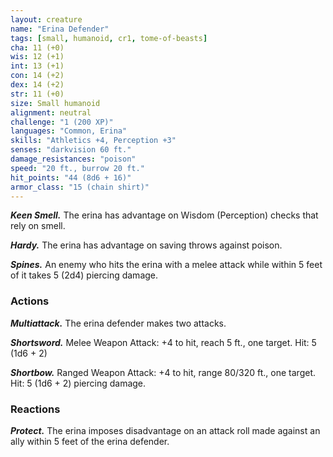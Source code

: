 ```yaml
---
layout: creature
name: "Erina Defender"
tags: [small, humanoid, cr1, tome-of-beasts]
cha: 11 (+0)
wis: 12 (+1)
int: 13 (+1)
con: 14 (+2)
dex: 14 (+2)
str: 11 (+0)
size: Small humanoid
alignment: neutral
challenge: "1 (200 XP)"
languages: "Common, Erina"
skills: "Athletics +4, Perception +3"
senses: "darkvision 60 ft."
damage_resistances: "poison"
speed: "20 ft., burrow 20 ft."
hit_points: "44 (8d6 + 16)"
armor_class: "15 (chain shirt)"
---
```


***Keen Smell.*** The erina has advantage on Wisdom (Perception) checks that rely on smell.

***Hardy.*** The erina has advantage on saving throws against poison.

***Spines.*** An enemy who hits the erina with a melee attack while within 5 feet of it takes 5 (2d4) piercing damage.

### Actions

***Multiattack.*** The erina defender makes two attacks.

***Shortsword.*** Melee Weapon Attack: +4 to hit, reach 5 ft., one target. Hit: 5 (1d6 + 2)

***Shortbow.*** Ranged Weapon Attack: +4 to hit, range 80/320 ft., one target. Hit: 5 (1d6 + 2) piercing damage.

### Reactions

***Protect.*** The erina imposes disadvantage on an attack roll made against an ally within 5 feet of the erina defender.


